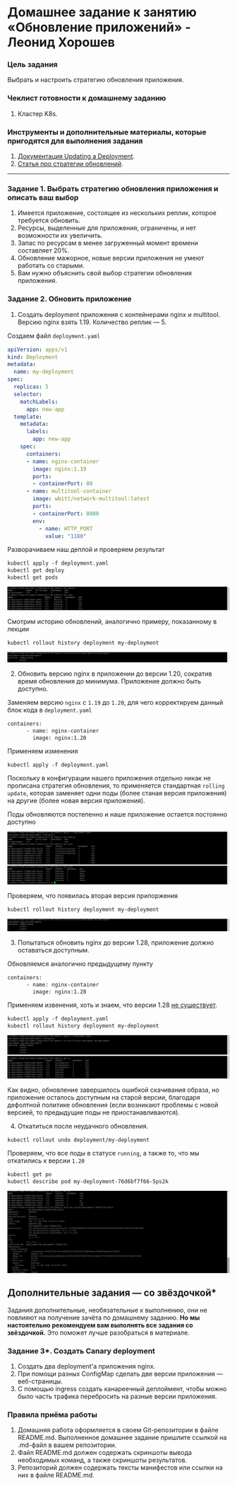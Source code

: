 # Домашнее задание к занятию «Обновление приложений» - Леонид Хорошев

### Цель задания

Выбрать и настроить стратегию обновления приложения.

### Чеклист готовности к домашнему заданию

1. Кластер K8s.

### Инструменты и дополнительные материалы, которые пригодятся для выполнения задания

1. [Документация Updating a Deployment](https://kubernetes.io/docs/concepts/workloads/controllers/deployment/#updating-a-deployment).
2. [Статья про стратегии обновлений](https://habr.com/ru/companies/flant/articles/471620/).

-----

### Задание 1. Выбрать стратегию обновления приложения и описать ваш выбор

1. Имеется приложение, состоящее из нескольких реплик, которое требуется обновить.
2. Ресурсы, выделенные для приложения, ограничены, и нет возможности их увеличить.
3. Запас по ресурсам в менее загруженный момент времени составляет 20%.
4. Обновление мажорное, новые версии приложения не умеют работать со старыми.
5. Вам нужно объяснить свой выбор стратегии обновления приложения.

### Задание 2. Обновить приложение

1. Создать deployment приложения с контейнерами nginx и multitool. Версию nginx взять 1.19. Количество реплик — 5.

Создаем файл `deployment.yaml`
```yml
apiVersion: apps/v1
kind: Deployment
metadata:
  name: my-deployment
spec:
  replicas: 5
  selector:
    matchLabels:
      app: new-app
  template:
    metadata:
      labels:
        app: new-app
    spec:
      containers:
      - name: nginx-container
        image: nginx:1.19
        ports:
        - containerPort: 80
      - name: multitool-container
        image: wbitt/network-multitool:latest
        ports:
        - containerPort: 8080
        env:
          - name: HTTP_PORT
            value: "1180"
```
Разворачиваем наш деплой и проверяем результат
```
kubectl apply -f deployment.yaml
kubectl get deploy
kubectl get pods
```

![Alt_text](https://github.com/LeonidKhoroshev/kuber-homeworks/blob/main/3.4/screenshots/k8s1.png)

Смотрим историю обновлений, аналогично примеру, показанному в лекции
```
kubectl rollout history deployment my-deployment
```

![Alt_text](https://github.com/LeonidKhoroshev/kuber-homeworks/blob/main/3.4/screenshots/k8s2.png)

2. Обновить версию nginx в приложении до версии 1.20, сократив время обновления до минимума. Приложение должно быть доступно.

Заменяем версию `nginx`  c `1.19` до `1.20`, для чего корректируем данный блок кода в `deployment.yaml`
```
containers:
      - name: nginx-container
        image: nginx:1.20
```
Применяем изменения
```
kubectl apply -f deployment.yaml
```
Поскольку в конфигурации нашего приложения отдельно никак не прописана стратегия обновления, то применяется стандартная `rolling update`, которая заменяет одни поды (более станая версия приложения) на другие (более новая версия приложения).

Поды обновляются постепенно и наше приложение остается постоянно доступно


![Alt_text](https://github.com/LeonidKhoroshev/kuber-homeworks/blob/main/3.4/screenshots/k8s3.png)
![Alt_text](https://github.com/LeonidKhoroshev/kuber-homeworks/blob/main/3.4/screenshots/k8s4.png)

Проверяем, что появилась вторая версия прилоржения
```
kubectl rollout history deployment my-deployment
```

![Alt_text](https://github.com/LeonidKhoroshev/kuber-homeworks/blob/main/3.4/screenshots/k8s5.png)

3. Попытаться обновить nginx до версии 1.28, приложение должно оставаться доступным.

Обновляемся аналогично предыдущему пункту
```
containers:
      - name: nginx-container
        image: nginx:1.28
```
Применяем извенения, хоть и знаем, что версии 1.28 [не существует](https://docs.nginx.com/nginx/releases/).
```
kubectl apply -f deployment.yaml
kubectl rollout history deployment my-deployment
```

![Alt_text](https://github.com/LeonidKhoroshev/kuber-homeworks/blob/main/3.4/screenshots/k8s6.png)
![Alt_text](https://github.com/LeonidKhoroshev/kuber-homeworks/blob/main/3.4/screenshots/k8s7.png)

Как видно, обновление завершилось ошибкой скачивания образа, но приложение осталось доступным на старой версии, благодаря дефолтной политике обновления (если возникают проблемы с новой версией, то предыдущие поды
не приостанавливаются).

4. Откатиться после неудачного обновления.
```
kubectl rollout undo deployment/my-deployment
```

Проверяем, что все поды в статусе `running`, а также то, что мы откатились к версии `1.20`
```
kubectl get po
kubectl describe pod my-deployment-76d6bf7f66-5ps2k
```

![Alt_text](https://github.com/LeonidKhoroshev/kuber-homeworks/blob/main/3.4/screenshots/k8s8.png)

## Дополнительные задания — со звёздочкой*

Задания дополнительные, необязательные к выполнению, они не повлияют на получение зачёта по домашнему заданию. **Но мы настоятельно рекомендуем вам выполнять все задания со звёздочкой.** Это поможет лучше разобраться в материале.   

### Задание 3*. Создать Canary deployment

1. Создать два deployment'а приложения nginx.
2. При помощи разных ConfigMap сделать две версии приложения — веб-страницы.
3. С помощью ingress создать канареечный деплоймент, чтобы можно было часть трафика перебросить на разные версии приложения.

### Правила приёма работы

1. Домашняя работа оформляется в своем Git-репозитории в файле README.md. Выполненное домашнее задание пришлите ссылкой на .md-файл в вашем репозитории.
2. Файл README.md должен содержать скриншоты вывода необходимых команд, а также скриншоты результатов.
3. Репозиторий должен содержать тексты манифестов или ссылки на них в файле README.md.
